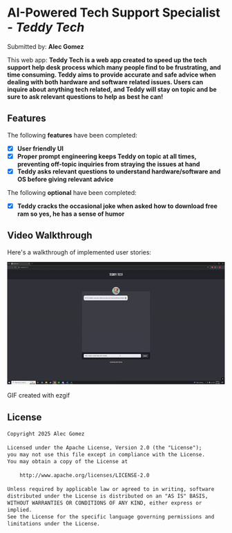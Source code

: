 # AI-Powered Tech Support Specialist - *Teddy Tech*

Submitted by: **Alec Gomez**

This web app: **Teddy Tech is a web app created to speed up the tech support help desk process which many people find to be frustrating, and time consuming. Teddy aims to provide accurate and safe advice when dealing with both hardware and software related issues. Users can inquire about anything tech related, and Teddy will stay on topic and be sure to ask relevant questions to help as best he can!**

## Features

The following **features** have been completed:

- [x] **User friendly UI**
- [x] **Proper prompt engineering keeps Teddy on topic at all times, preventing off-topic inquiries from straying the issues at hand**
- [x] **Teddy asks relevant questions to understand hardware/software and OS before giving relevant advice**

The following **optional** have been completed:

- [x] **Teddy cracks the occasional joke when asked how to download free ram so yes, he has a sense of humor**

## Video Walkthrough

Here's a walkthrough of implemented user stories:

<img src='public\assets\walkthrough.gif' title='Video Walkthrough' width='' alt='Video Walkthrough' />

GIF created with ezgif

## License

    Copyright 2025 Alec Gomez

    Licensed under the Apache License, Version 2.0 (the "License");
    you may not use this file except in compliance with the License.
    You may obtain a copy of the License at

        http://www.apache.org/licenses/LICENSE-2.0

    Unless required by applicable law or agreed to in writing, software
    distributed under the License is distributed on an "AS IS" BASIS,
    WITHOUT WARRANTIES OR CONDITIONS OF ANY KIND, either express or implied.
    See the License for the specific language governing permissions and
    limitations under the License.
